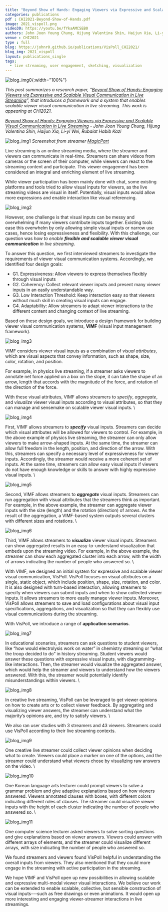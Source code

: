 ```yaml
---
title: "Beyond Show of Hands: Engaging Viewers via Expressive and Scalable Visual Communication in Live Streaming"
categories: publications
pdf : CHI2021-Beyond-Show-of-Hands.pdf
image: 2021_vispoll.png
video30: https://youtu.be/fYkaAMCSEB0
authors: John Joon Young Chung, Hijung Valentina Shin, Haijun Xia, Li-yi Wei, Rubaiat Habib Kazi
venue : CHI2021
type : full
blog: https://johnr0.github.io/publications/VisPoll_CHI2021/
blog_img: 2021_vispoll
layout: publications_single
tags:
  - live streaming, user engagement, sketching, visualization
---
```

![blog_img0](https://johnr0.github.io/assets/image/research/blog/2021_vispoll/blog_img0.gif){:width="100%"}

*This post summarizes a research paper, “[Beyond Show of Hands: Engaging Viewers via Expressive and Scalable Visual Communication in Live Streaming](https://johnr0.github.io/assets/publications/CHI2021-Beyond-Show-of-Hands.pdf)”, that introduces a framework and a system that enables scalable viewer visual communication in live streaming. This work is appearing at CHI2021.* 

*[Beyond Show of Hands: Engaging Viewers via Expressive and Scalable Visual Communication in Live Streaming](https://johnr0.github.io/assets/publications/CHI2021-Beyond-Show-of-Hands.pdf) - John Joon Young Chung, Hijung Valentina Shin, Haijun Xia, Li-yi Wei, Rubaiat Habib Kazi*


![blog_img1](https://johnr0.github.io/assets/image/research/blog/2021_vispoll/blog_img1.png)
*Screenshot from streamer [MagicPart](https://www.twitch.tv/yagubu)*

Live streaming is an online streaming media, where the streamer and viewers can communicate in real-time. Streamers can share videos from cameras or the screen of their computer, while viewers can react to the streaming content and participate. This viewer engagement has been considered an integral and enriching element of live streaming.

While viewer participation has been mainly done with chat, some existing platforms and tools tried to allow visual inputs for viewers, as the live streaming videos are visual in itself. Potentially, visual inputs would allow more expressions and enable interaction like visual referencing. 

![blog_img2](https://johnr0.github.io/assets/image/research/blog/2021_vispoll/blog_img2.png)

However, one challenge is that visual inputs can be messy and overwhelming if many viewers contribute inputs together. Existing tools ease this overwhelm by only allowing simple visual inputs or narrow use cases, hence losing expressiveness and flexibility. With this challenge, our question was *how to enable **flexible and scalable viewer visual communication** in live streaming*. 

To answer this question, we first interviewed streamers to investigate the requirements of viewer visual communication systems. Accordingly, we identified four design goals:
* G1. Expressiveness: Allow viewers to express themselves flexibly through visual inputs
* G2. Coherency: Collect relevant viewer inputs and present many viewer inputs in an easily understandable way.
* G3. Low Interaction Threshold: Keep interaction easy so that viewers without much skill in creating visual inputs can engage.
* G4. Adaptability: Allow streamers to adapt viewer interactions to the different content and changing context of live streaming.

Based on these design goals, we introduce a design framework for building viewer visual communication systems, **VIMF** (visual input management framework). 

![blog_img3](https://johnr0.github.io/assets/image/research/blog/2021_vispoll/blog_img3.png)

VIMF considers viewer visual inputs as a combination of *visual attributes*, which are visual aspects that convey information, such as shape, size, color, rotation, and position. 

For example, in physics live streaming, if a streamer asks viewers to annotate net force applied on a box on the slope, it can take the shape of an arrow, length that accords with the magnitude of the force, and rotation of the direction of the force. 

With these visual attributes, VIMF allows streamers to *specify*, *aggregate*, and *visualize* viewer visual inputs according to visual attributes, so that they can manage and sensemake on scalable viewer visual inputs. 
\

![blog_img4](https://johnr0.github.io/assets/image/research/blog/2021_vispoll/blog_img4.png)

First, VIMF allows streamers to ***specify*** visual inputs. Streamers can decide which visual attributes will be allowed for viewers to control. For example, in the above example of physics live streaming, the streamer can only allow viewers to make arrow-shaped inputs. At the same time, the streamer can allow full freedom in the length, position, and direction of the arrow. With this, streamers can specify a necessary level of expressiveness for viewer inputs. Accordingly, the streamer would receive a more coherent set of inputs. At the same time, streamers can allow easy visual inputs if viewers do not have enough knowledge or skills to answer with highly expressive visual inputs. 
\

![blog_img5](https://johnr0.github.io/assets/image/research/blog/2021_vispoll/blog_img5.png)

Second, VIMF allows streamers to ***aggregate*** visual inputs. Streamers can run aggregation with visual attributes that the streamers think as important. For example, in the above example, the streamer can aggregate viewer inputs with the size (length) and the rotation (direction) of arrows. As the result of the aggregation, a VIMF-based system outputs several clusters with different sizes and rotations. 
\

![blog_img6](https://johnr0.github.io/assets/image/research/blog/2021_vispoll/blog_img6.png)

Third, VIMF allows streamers to ***visualize*** viewer visual inputs. Streamers can show aggregated results in an easy-to-understand visualization that embeds upon the streaming video. For example, in the above example, the streamer can show each aggregated cluster into each arrow, with the width of arrows indicating the number of people who answered so. 
\

With VIMF, we designed an initial system for expressive and scalable viewer visual communication, VisPoll. VisPoll focuses on visual attributes on a single, static object, which include position, shape, size, rotation, and color. It is also designed with turn-based interaction, allowing streamers to specify when viewers can submit inputs and when to show collected viewer inputs. It allows streamers to more easily manage viewer inputs. Moreover, VisPoll allows streamers to save and load configurations about visual input specifications, aggregations, and visualization so that they can flexibly use visual communications during the streaming. 

With VisPoll, we introduce a range of **application scenarios**. 

![blog_img7](https://johnr0.github.io/assets/image/research/blog/2021_vispoll/blog_img7.png)

In educational scenarios, streamers can ask questions to student viewers, like “how would electrolysis work on water” in chemistry streaming or “what the troop decided to do” in history streaming. Student viewers would answer these questions with expressive visual inputs, with diagramming-like interactions. Then, the streamer would visualize the aggregated answer, which would help the streamer and viewers to understand how the viewers answered. With this, the streamer would potentially identify misunderstandings within viewers. 
\

![blog_img8](https://johnr0.github.io/assets/image/research/blog/2021_vispoll/blog_img8.png)

In creative live streaming, VisPoll can be leveraged to get viewer opinions on how to create arts or to collect viewer feedback. By aggregating and visualizing viewer answers, the streamer can understand what the majority’s opinions are, and try to satisfy viewers. 
\

We also ran user studies with 3 streamers and 43 viewers. Streamers could use VisPoll according to their live streaming contexts. 

![blog_img9](https://johnr0.github.io/assets/image/research/blog/2021_vispoll/blog_img9.png)

One creative live streamer could collect viewer opinions when deciding what to create. Viewers could place a marker on one of the options, and the streamer could understand what viewers chose by visualizing raw answers on the video. 
\

![blog_img10](https://johnr0.github.io/assets/image/research/blog/2021_vispoll/blog_img10.png)

One Korean language arts lecturer could prompt viewers to solve a grammar problem and give adaptive explanations based on how viewers answered. Viewers annotated clauses with boxes, with different colors indicating different roles of clauses. The streamer could visualize viewer inputs with the height of each cluster indicating the number of people who answered so. 
\

![blog_img11](https://johnr0.github.io/assets/image/research/blog/2021_vispoll/blog_img11.png)

One computer science lecturer asked viewers to solve sorting questions and give explanations based on viewer answers. Viewers could answer with different arrays of elements, and the streamer could visualize different arrays, with size indicating the number of people who answered so. 

We found streamers and viewers found VisPoll helpful in understanding the overall inputs from viewers. They also mentioned that they could more engage in the streaming with active participation in the streaming. 

We hope VIMF and VisPoll open up new possibilities in allowing scalable and expressive multi-modal viewer visual interactions. We believe our work can be extended to enable scalable, collective, but sensible construction of visual inputs---such as free drawings or even animations. It would open up more interesting and engaging viewer-streamer interactions in live streamings. 
